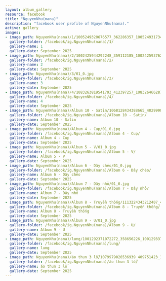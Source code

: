 ```yaml
---
layout: album_gallery
resource: facebook
title: "NguyenNhu(nana)"
description: "facebook user profile of NguyenNhu(nana)."
active: gallery
images:
- image_path: NguyenNhu(nana)/1/1005249320676577_362286357_1005249317343244_2719347205115088550_n.jpg
  gallery-folder: /facebook/ig.NguyenNhu(nana)/1/
  gallery-name: 1
  gallery-date: September 2025
- image_path: NguyenNhu(nana)/2/1002425944292248_359112185_1002425937625582_2155277581015011467_n.jpg
  gallery-folder: /facebook/ig.NguyenNhu(nana)/2/
  gallery-name: 2
  gallery-date: September 2025
- image_path: NguyenNhu(nana)/3/01_0.jpg
  gallery-folder: /facebook/ig.NguyenNhu(nana)/3/
  gallery-name: 3
  gallery-date: September 2025
- image_path: NguyenNhu(nana)/4/1083263819541793_412397257_1083264662875042_3741984520941870140_n.jpg
  gallery-folder: /facebook/ig.NguyenNhu(nana)/4/
  gallery-name: 4
  gallery-date: September 2025
- image_path: NguyenNhu(nana)/Album 10 - Satin/1068128434388665_402999866_1068129237721918_2774767527195796319_n.jpg
  gallery-folder: /facebook/ig.NguyenNhu(nana)/Album 10 - Satin/
  gallery-name: Album 10 - Satin
  gallery-date: September 2025
- image_path: NguyenNhu(nana)/Album 4 - Cup/01_0.jpg
  gallery-folder: /facebook/ig.NguyenNhu(nana)/Album 4 - Cup/
  gallery-name: Album 4 - Cup
  gallery-date: September 2025
- image_path: NguyenNhu(nana)/Album 5 - V/01_0.jpg
  gallery-folder: /facebook/ig.NguyenNhu(nana)/Album 5 - V/
  gallery-name: Album 5 - V
  gallery-date: September 2025
- image_path: NguyenNhu(nana)/Album 6 - Dây chéo/01_0.jpg
  gallery-folder: /facebook/ig.NguyenNhu(nana)/Album 6 - Dây chéo/
  gallery-name: Album 6 - Dây chéo
  gallery-date: September 2025
- image_path: NguyenNhu(nana)/Album 7 - Dây nhỏ/01_0.jpg
  gallery-folder: /facebook/ig.NguyenNhu(nana)/Album 7 - Dây nhỏ/
  gallery-name: Album 7 - Dây nhỏ
  gallery-date: September 2025
- image_path: NguyenNhu(nana)/Album 8 - Truyền thống/1113224343212407_426595301_1113224339879074_5861629821850000816_n.jpg
  gallery-folder: /facebook/ig.NguyenNhu(nana)/Album 8 - Truyền thống/
  gallery-name: Album 8 - Truyền thống
  gallery-date: September 2025
- image_path: NguyenNhu(nana)/Album 9 - U/01_0.jpg
  gallery-folder: /facebook/ig.NguyenNhu(nana)/Album 9 - U/
  gallery-name: Album 9 - U
  gallery-date: September 2025
- image_path: NguyenNhu(nana)/lung/1001292371072272_358656226_1001293374405505_8652126445450372765_n.jpg
  gallery-folder: /facebook/ig.NguyenNhu(nana)/lung/
  gallery-name: lung
  gallery-date: September 2025
- image_path: NguyenNhu(nana)/áo thun 3 lỗ/1079979026536939_409751423_1079979023203606_7773076365560929188_n.jpg
  gallery-folder: /facebook/ig.NguyenNhu(nana)/áo thun 3 lỗ/
  gallery-name: áo thun 3 lỗ
  gallery-date: September 2025
---
```

